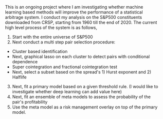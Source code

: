 This is an ongoing project where I am investigating whether machine learning based methods will improve the performance of a statistical arbitrage system. 
I conduct my analysis on the S&P500 constituents downloaded from CRSP, starting from 1960 till the end of 2020. The current high level process of the system is as follows,
1) Start with the entire universe of S&P500
2) Next conduct a multi step pair selection procedure:
 - Cluster based identification
 - Next, graphical lasso on each cluster to detect pairs with conditional dependence
 - Super cointegration and fractional cointegration test
 - Next, select a subset based on the spread's 1) Hurst exponent and 2) Halflife
3) Next, fit a primary model based on a given threshold rule. (I would like to investigate whether deep learning can add value here)
4) Next, fit an ensemble of meta models to assess the probability of the pair's profitability
5) Use the meta model as a risk management overlay on top of the primary model. 
